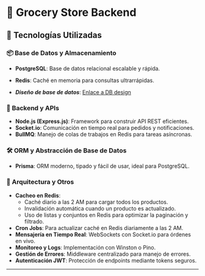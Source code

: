# 🛒 Grocery Store Backend

## 🚀 Tecnologías Utilizadas

### 📦 Base de Datos y Almacenamiento

- **PostgreSQL**: Base de datos relacional escalable y rápida.
- **Redis**: Caché en memoria para consultas ultrarrápidas.

- **_Diseño de base de datos_**: [Enlace a DB design](https://dbdiagram.io/d/Terencio-Shipping-67c6bedc263d6cf9a0253317)

### 🔌 Backend y APIs

- **Node.js (Express.js)**: Framework para construir API REST eficientes.
- **Socket.io**: Comunicación en tiempo real para pedidos y notificaciones.
- **BullMQ**: Manejo de colas de trabajos en Redis para tareas asíncronas.

### 🛠 ORM y Abstracción de Base de Datos

- **Prisma**: ORM moderno, tipado y fácil de usar, ideal para PostgreSQL.

### 🔄 Arquitectura y Otros

- **Cacheo en Redis**:
  - Caché diario a las 2 AM para cargar todos los productos.
  - Invalidación automática cuando un producto es actualizado.
  - Uso de listas y conjuntos en Redis para optimizar la paginación y filtrado.
- **Cron Jobs**: Para actualizar caché en Redis diariamente a las 2 AM.
- **Mensajería en Tiempo Real**: WebSockets con Socket.io para órdenes en vivo.
- **Monitoreo y Logs**: Implementación con Winston o Pino.
- **Gestión de Errores**: Middleware centralizado para manejo de errores.
- **Autenticación JWT**: Protección de endpoints mediante tokens seguros.

---
